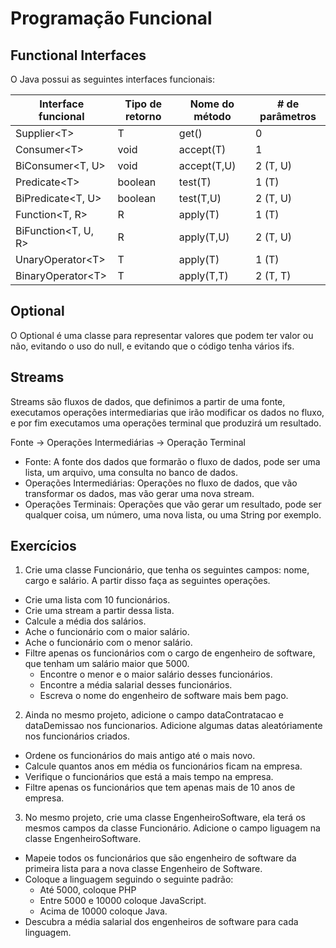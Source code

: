 # Programação Funcional

## Functional Interfaces

O Java possui as seguintes interfaces funcionais:

| Interface funcional |	Tipo de retorno	| Nome do método |	# de parâmetros |  
|----------------------|----------------|-------------|-----------------|
| Supplier\<T\>          | T              | get()       | 0               | 
| Consumer\<T\>          | void           | accept(T)   | 1               |
| BiConsumer<T, U>     | void           | accept(T,U) | 2 (T, U)        |
| Predicate\<T\>         | boolean        | test(T)     | 1 (T)           |
| BiPredicate<T, U>    | boolean        | test(T,U)   | 2 (T, U)        |
| Function<T, R> 	   | R 	            | apply(T) 	  | 1 (T)           |
| BiFunction<T, U, R>  | R              | apply(T,U)  | 2 (T, U)        |
| UnaryOperator\<T\> 	   | T 	            | apply(T) 	  | 1 (T)           |
| BinaryOperator\<T\>    | T 	            | apply(T,T)  | 2 (T, T)        |

## Optional

O Optional é uma classe para representar valores que podem ter valor ou não, evitando o uso do null, e evitando que o código tenha vários ifs.

## Streams

Streams são fluxos de dados, que definimos a partir de uma fonte, executamos operações intermediarias que irão modificar os dados no fluxo, e por fim executamos uma operações terminal que produzirá um resultado.

Fonte -> Operações Intermediárias -> Operação Terminal

- Fonte: A fonte dos dados que formarão o fluxo de dados, pode ser uma lista, um arquivo, uma consulta no banco de dados.
- Operações Intermediárias: Operações no fluxo de dados, que vão transformar os dados, mas vão gerar uma nova stream.
- Operações Terminais: Operações que vão gerar um resultado, pode ser qualquer coisa, um número, uma nova lista, ou uma String por exemplo.

## Exercícios

1) Crie uma classe Funcionário, que tenha os seguintes campos: nome, cargo e salário. A partir disso faça as seguintes operações.

  - Crie uma lista com 10 funcionários.
  - Crie uma stream a partir dessa lista.
  - Calcule a média dos salários.
  - Ache o funcionário com o maior salário.
  - Ache o funcionário com o menor salário.
  - Filtre apenas os funcionários com o cargo de engenheiro de software, que tenham um salário maior que 5000.
    - Encontre o menor e o maior salário desses funcionários.
    - Encontre a média salarial desses funcionários.
    - Escreva o nome do engenheiro de software mais bem pago.

2) Ainda no mesmo projeto, adicione o campo dataContratacao e dataDemissao nos funcionarios. Adicione algumas datas aleatóriamente nos funcionários criados.

  - Ordene os funcionários do mais antigo até o mais novo.
  - Calcule quantos anos em média os funcionários ficam na empresa.
  - Verifique o funcionários que está a mais tempo na empresa.
  - Filtre apenas os funcionários que tem apenas mais de 10 anos de empresa.


3) No mesmo projeto, crie uma classe EngenheiroSoftware, ela terá os mesmos campos da classe Funcionário. Adicione o campo liguagem na classe EngenheiroSoftware.

  - Mapeie todos os funcionários que são engenheiro de software da primeira lista para a nova classe Engenheiro de Software.
  - Coloque a linguagem seguindo o seguinte padrão:
    - Até 5000, coloque PHP
    - Entre 5000 e 10000 coloque JavaScript.
    - Acima de 10000 coloque Java.
  - Descubra a média salarial dos engenheiros de software para cada linguagem.


